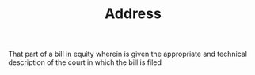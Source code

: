 ---
title: Address
letter: A
permalink: "/definitions/address.html"
body: That part of a bill in equity wherein is given the appropriate and technical
  description of the court in which the bill is filed
published_at: '2018-07-07'
source: Black's Law Dictionary
layout: post
---